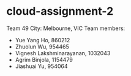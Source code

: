 # cloud-assignment-2
Team 49
City: Melbourne, VIC
Team members:
- Yue Yang Ho, 860212
- Zhuolun Wu, 954465
- Vignesh Lakshminarayanan, 1032043
- Agrim Binjola, 1154479
- Jiashuai Yu, 954064

